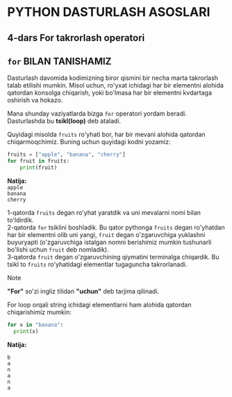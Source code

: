 # PYTHON DASTURLASH ASOSLARI

## 4-dars For takrorlash operatori

## `for` BILAN TANISHAMIZ

Dasturlash davomida kodimizning biror qismini bir necha marta takrorlash talab etilishi mumkin. Misol uchun, ro'yxat ichidagi har bir elementni alohida qatordan konsolga chiqarish, yoki bo'lmasa har bir elementni kvdartaga oshirish va hokazo. 

Mana shunday vaziyatlarda bizga `for` operatori yordam beradi. Dasturlashda bu **tsikl(loop)** deb ataladi. 

Quyidagi misolda `fruits` ro'yhati bor, har bir mevani alohida qatordan chiqarmoqchimiz. Buning uchun quyidagi kodni yozamiz:

```python
fruits = ["apple", "banana", "cherry"]
for fruit in fruits:
    print(fruit)
```
**Natija:** <br>
`apple` <br>
`banana` <br>
`cherry` <br>

1-qatorda `fruits` degan ro'yhat yaratdik va uni mevalarni nomi bilan to'ldirdik. <br>
2-qatorda `for` tsiklini boshladik. Bu qator pythonga `fruits` degan ro'yhatdan har bir elementni olib uni yangi, `fruit` degan o'zgaruvchiga yuklashni buyuryapti (o'zgaruvchiga istalgan nomni berishimiz mumkin tushunarli bo'lishi uchun `fruit` deb nomladik). <br>
3-qatorda `fruit` degan o'zgaruvchining qiymatini terminalga chiqardik. Bu tsikl to `fruits` ro'yhatidagi elementlar tugaguncha takrorlanadi.

> [!NOTE]
> **"For"** so'zi ingliz tilidan **"uchun"** deb tarjima qilinadi.

For loop orqali string ichidagi elementlarni ham alohida qatordan chiqarishimiz mumkin:

```python
for x in "banana":
  print(x)
```
**Natija:**

`b` <br>
`a` <br>
`n` <br>
`a` <br>
`n` <br>
`a` 